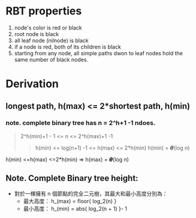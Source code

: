 #  RBT properties
1. node's color is red or black
2. root node is black
3. all leaf node (nilnode) is black
4. if a node is red, both of its children is black
5. starting from any node, all simple paths dwon to leaf nodes hold the same number of black nodes.

# Derivation
## longest path, h(max) <= 2*shortest path, h(min)
### note. complete binary tree has n = 2^h+1 -1 ndoes.
> 2^h(min)+1 - 1 <= n <= 2^h(max)+1 -1
>> h(min) <= log(n+1) -1 <= h(max) <= 2*h(min)
>> h(min) = 𝞱(log n)

h(min) <=h(max) <=2*h(min) => h(max) = 𝞱(log n)


## Note. Complete Binary tree height:
- 對於一棵擁有  n  個節點的完全二元樹，其最大和最小高度分別為：
  - 最大高度： h_(max) = floor{ log_2(n) }
  - 最小高度： h_(min) = abs{ log_2(n + 1) }- 1
